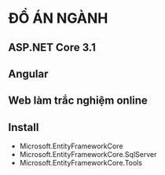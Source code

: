 # ĐỒ ÁN NGÀNH
## ASP.NET Core 3.1
## Angular
## Web làm trắc nghiệm online
## Install
- Microsoft.EntityFrameworkCore
- Microsoft.EntityFrameworkCore.SqlServer
- Microsoft.EntityFrameworkCore.Tools